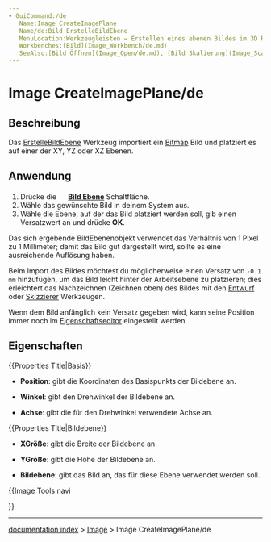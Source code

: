 ```yaml
---
- GuiCommand:/de
   Name:Image CreateImagePlane
   Name/de:Bild ErstelleBildEbene
   MenuLocation:Werkzeugleisten → Erstellen eines ebenen Bildes im 3D Raum
   Workbenches:[Bild](Image_Workbench/de.md)
   SeeAlso:[Bild Öffnen](Image_Open/de.md), [Bild Skalierung](Image_Scaling/de.md)
---
```


# Image CreateImagePlane/de

## Beschreibung

Das [ErstelleBildEbene](Image_CreateImagePlane/de.md) Werkzeug importiert ein [Bitmap](bitmap/de.md) Bild und platziert es auf einer der XY, YZ oder XZ Ebenen.

## Anwendung

1.  Drücke die **<img src="images/Image_CreateImagePlane.svg" width=16px> [Bild Ebene](Image_CreateImagePlane/de.md)** Schaltfläche.
2.  Wähle das gewünschte Bild in deinem System aus.
3.  Wähle die Ebene, auf der das Bild platziert werden soll, gib einen Versatzwert an und drücke **OK**.

Das sich ergebende BildEbenenobjekt verwendet das Verhältnis von 1 Pixel zu 1 Millimeter; damit das Bild gut dargestellt wird, sollte es eine ausreichende Auflösung haben.

Beim Import des Bildes möchtest du möglicherweise einen Versatz von `-0.1 mm` hinzufügen, um das Bild leicht hinter der Arbeitsebene zu platzieren; dies erleichtert das Nachzeichnen (Zeichnen oben) des Bildes mit den [Entwurf](Draft_Workbench/de.md) oder [Skizzierer](Sketcher_Workbench/de.md) Werkzeugen.

Wenn dem Bild anfänglich kein Versatz gegeben wird, kann seine Position immer noch im [Eigenschaftseditor](Property_editor/de.md) eingestellt werden.

## Eigenschaften


{{Properties Title|Basis}}

-    **Position**: gibt die Koordinaten des Basispunkts der Bildebene an.

-    **Winkel**: gibt den Drehwinkel der Bildebene an.

-    **Achse**: gibt die für den Drehwinkel verwendete Achse an.


{{Properties Title|Bildebene}}

-    **XGröße**: gibt die Breite der Bildebene an.

-    **YGröße**: gibt die Höhe der Bildebene an.

-    **Bildebene**: gibt das Bild an, das für diese Ebene verwendet werden soll.





{{Image Tools navi

}}

---
[documentation index](../README.md) > [Image](Image_Workbench.md) > Image CreateImagePlane/de
